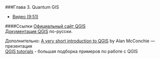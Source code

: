 ###Глава 3. Quantum GIS  
* [Видео (9:51)](https://vimeo.com/minikarma/geotalk-chapter3)

####Ссылки 
[Официальный сайт QGIS](http://www.qgis.org/ru/site/)  
[Документация QGIS](http://www.qgis.org/ru/docs/) по-русски.

Дополнительно:
[A very short introduction to QGIS](http://mappingmashups.net/2012/11/30/a-very-short-introduction-to-qgis/) by Alan McConchie
[](https://github.com/maptimeBoston/qgis-101) — презентация  
[QGIS tutorials](http://www.qgistutorials.com/en/#) - большая подборка примеров по работе с QGIS